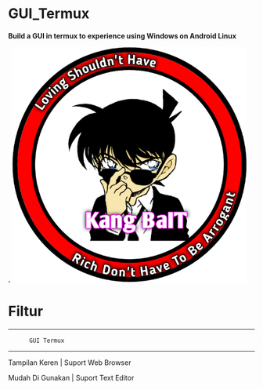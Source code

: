 # GUI_Termux
<h4>Build a GUI in termux to experience using Windows on Android Linux





.
![GitHub Logo](/docs/20210322_094134.png)




# Filtur

-----------------------------------
          GUI Termux
-----------------------------------
Tampilan Keren | Suport Web Browser

Mudah Di Gunakan | Suport Text Editor






